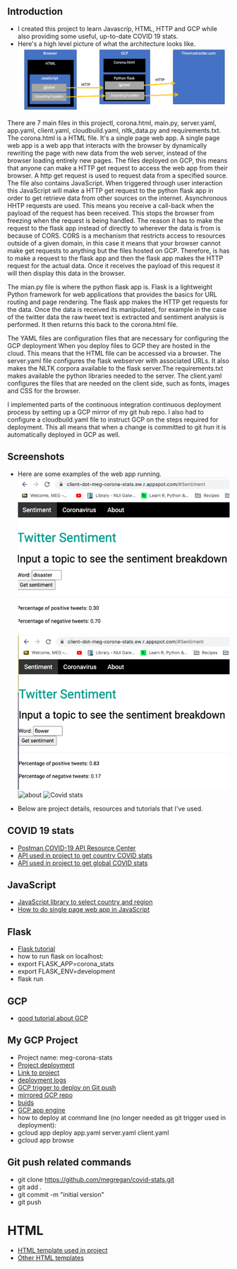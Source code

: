 ## Introduction

* I created this project to learn Javascrip, HTML, HTTP and GCP while also providing some useful, up-to-date COVID 19 stats.
* Here's a high level picture of what the architecture looks like. 
![Architecture](www/images/architecture.png)

There are 7 main files in this projectl, corona.html, main.py, server.yaml, app.yaml, client.yaml, cloudbuild.yaml, nltk_data.py and requirements.txt. The corona.html is a HTML file. It's a single page web app. A single page web app is a web app that interacts with the browser by dynamically rewriting the page with new data from the web server, instead of the browser loading entirely new pages. The files deployed on GCP, this means that anyone can make a HTTP get request to access the web app from their browser. A http get request is used to request data from a specified source. The file also contains JavaScript. When triggered through user interaction this JavaScript will make a HTTP get request to the python flask app in order to get retrieve data from other sources on the internet. Asynchronous HHTP requests are used. This means you receive a call-back when the payload of the request has been received. This stops the browser from freezing when the request is being handled. The reason it has to make the request to the flask app instead of directly to wherever the data is from is because of CORS. CORS is a mechanism that restricts access to resources outside of a given domain, in this case it means that your browser cannot make get requests to anything but the files hosted on GCP. Therefore, is has to make a request to the flask app and then the flask app makes the HTTP request for the actual data. Once it receives the payload of this request it will then display this data in the browser.  

The mian.py file is where the python flask app is. Flask is a lightweight Python framework for web applications that provides the basics for URL routing and page rendering. The flask app makes the HTTP get requests for the data. Once the data is received its manipulated, for example in the case of the twitter data the raw tweet text is extracted and sentiment analysis is performed. It then returns this back to the corona.html file. 

The YAML files are configuration files that are necessary for configuring the GCP deployment When you deploy files to GCP they are hosted in the cloud. This means that the HTML file can be accessed via a browser. The server.yaml file configures the flask webserver with associated URLs. It also makes the NLTK corpora available to the flask server.The requirements.txt makes available the python libraries needed to the server.
  The client.yaml configures the files that are needed on the client side, such as fonts, images and CSS for the browser. 

I implemented parts of the continuous integration continuous deployment process by setting up a GCP mirror of my git hub repo. I also had to configure a cloudbuild.yaml file to instruct GCP on the steps required for deployment. This all means that when a change is committed to git hun it is automatically deployed in GCP as well. 

## Screenshots

* Here are some examples of the web app running. 
![negative sentiment example](docs/neg_sentiment.png)
![positive sentiment example](docs/pos_sentiment.png)
![about](docs/about)
![Covid stats](docs/country_stats)

* Below are project details, resources and tutorials that I've used. 

## COVID 19 stats 
* [Postman COVID-19 API Resource Center](https://covid-19-apis.postman.com/)  
* [API used in project to get country COVID stats](https://documenter.getpostman.com/view/8854915/SzS7R74n?version=latest)
* [API used in project to get global COVID stats](https://documenter.getpostman.com/view/11144369/Szf6Z9B3?version=latest)

## JavaScript
* [JavaScript library to select country and region](https://github.com/benkeen/country-region-selector) 
* [How to do single page web app in JavaScript](https://itnext.io/build-a-single-page-web-app-javascript-and-the-dom-90c99b08f8a9)

## Flask
* [Flask tutorial](https://www.digitalocean.com/community/tutorials/how-to-make-a-web-application-using-flask-in-python-3)
* how to run flask on localhost: 
 * export FLASK_APP=corona_stats
 * export FLASK_ENV=development
 * flask run

## GCP 
* [good tutorial about GCP](https://medium.com/@dmahugh_70618/deploying-a-flask-app-to-google-app-engine-faa883b5ffab)

## My GCP Project 
* Project name: meg-corona-stats
* [Project deployment](https://client-dot-meg-corona-stats.ew.r.appspot.com)
* [Link to project](https://console.cloud.google.com/home/dashboard?q=search&referrer=search&project=meg-corona-stats&folder=&organizationId=)
 * [deployment logs](https://console.cloud.google.com/logs/)
 * [GCP trigger to deploy on Git push](https://console.cloud.google.com/cloud-build/triggers?project=meg-corona-stats&folder&organizationId)
 * [mirrored GCP repo](https://source.cloud.google.com/meg-corona-stats/github_megregan_covid-stats)
 * [buids](https://console.cloud.google.com/cloud-build/builds?project=meg-corona-stats)
 * [GCP app engine](https://console.cloud.google.com/appengine?project=meg-corona-stats&serviceId=default)
* how to deploy at command line (no longer needed as git trigger used in deployment): 
 * gcloud app deploy app.yaml server.yaml client.yaml
 * gcloud app browse



## Git push related commands
* git clone https://github.com/megregan/covid-stats.git
* git add . 
* git commit -m "initial version" 
* git push

# HTML
* [HTML template used in project](https://www.w3schools.com/w3css/tryit.asp?filename=tryw3css_templates_webpage&stacked=h)
* [Other HTML templates](https://www.w3schools.com/w3css/w3css_templates.asp)

